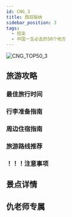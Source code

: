 ```yaml
---
id: CNG_3
title: 西双版纳
sidebar_position: 3
tags:
  - 拾柒
  - 中国一生必去的50个地方
---
```

![CNG_TOP50_3](/img/love/CNG_TOP50/3.png)

## 旅游攻略

### 最佳旅行时间

### 行李准备指南

### 周边住宿指南

### 旅游路线推荐

### ！！！注意事项

## 景点详情

## 仇老师专属
